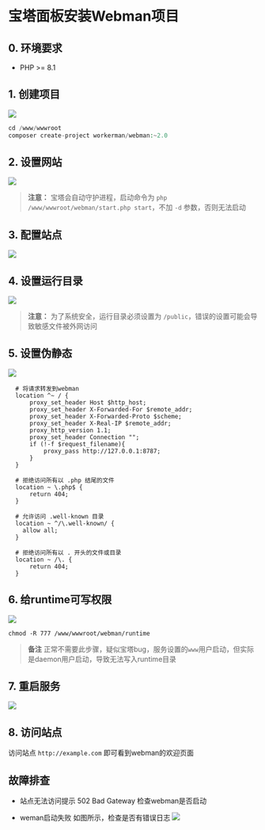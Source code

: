 # 宝塔面板安装Webman项目

## 0. 环境要求

* PHP >= 8.1

## 1. 创建项目

![](../assets/img/bt-install-1.png)

```php
cd /www/wwwroot
composer create-project workerman/webman:~2.0
```

## 2. 设置网站

![](../assets/img/bt-install-2.png?v=20250224)

> **注意：**
> 宝塔会自动守护进程，启动命令为 `php /www/wwwroot/webman/start.php start`，不加 `-d` 参数，否则无法启动


## 3. 配置站点
![](../assets/img/bt-install-3.png)

## 4. 设置运行目录
![](../assets/img/bt-install-4.png?v=20250224)

> **注意：**
> 为了系统安全，运行目录必须设置为 `/public`，错误的设置可能会导致敏感文件被外网访问

## 5. 设置伪静态
![](../assets/img/bt-install-5.png)

```
  # 将请求转发到webman
  location ^~ / {
      proxy_set_header Host $http_host;
      proxy_set_header X-Forwarded-For $remote_addr;
      proxy_set_header X-Forwarded-Proto $scheme;
      proxy_set_header X-Real-IP $remote_addr;
      proxy_http_version 1.1;
      proxy_set_header Connection "";
      if (!-f $request_filename){
          proxy_pass http://127.0.0.1:8787;
      }
  }

  # 拒绝访问所有以 .php 结尾的文件
  location ~ \.php$ {
      return 404;
  }

  # 允许访问 .well-known 目录
  location ~ ^/\.well-known/ {
    allow all;
  }

  # 拒绝访问所有以 . 开头的文件或目录
  location ~ /\. {
      return 404;
  }
```

## 6. 给runtime可写权限

![](../assets/img/bt-install-6.png)

```
chmod -R 777 /www/wwwroot/webman/runtime
```

> **备注**
> 正常不需要此步骤，疑似宝塔bug，服务设置的`www`用户启动，但实际是daemon用户启动，导致无法写入runtime目录

## 7. 重启服务
![](../assets/img/bt-install-7.png?v=20250224)


## 8. 访问站点

访问站点 `http://example.com` 即可看到webman的欢迎页面


## 故障排查

* 站点无法访问提示 502 Bad Gateway
    检查webman是否启动
  
* weman启动失败
    如图所示，检查是否有错误日志
    ![](../assets/img/bt-install-faq-1.png)
